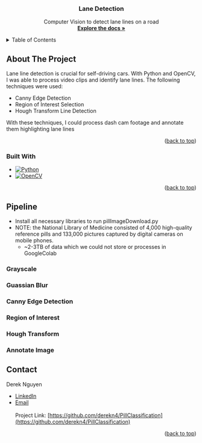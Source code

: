 <!-- Improved compatibility of back to top link: See: https://github.com/othneildrew/Best-README-Template/pull/73 -->
<a name="readme-top"></a>
<!--
*** Thanks for checking out the Best-README-Template. If you have a suggestion
*** that would make this better, please fork the repo and create a pull request
*** or simply open an issue with the tag "enhancement".
*** Don't forget to give the project a star!
*** Thanks again! Now go create something AMAZING! :D
-->



<!-- PROJECT SHIELDS -->
<!--
*** I'm using markdown "reference style" links for readability.
*** Reference links are enclosed in brackets [ ] instead of parentheses ( ).
*** See the bottom of this document for the declaration of the reference variables
*** for contributors-url, forks-url, etc. This is an optional, concise syntax you may use.
*** https://www.markdownguide.org/basic-syntax/#reference-style-links
-->


<!-- PROJECT LOGO -->
<br />
<div align="center">
  <!--<a href="https://github.com/derekn4/CurfewBot?tab=readme-ov-file">
    <img src="curfew.png" alt="Logo" width="300" height="300">
  </a>-->

<h3 align="center">Lane Detection</h3>

  <p align="center">
    Computer Vision to detect lane lines on a road
    <br />
    <a href="https://github.com/derekn4/PillClassification"><strong>Explore the docs »</strong></a>
    <br />
  </p>
</div>



<!-- TABLE OF CONTENTS -->
<details>
  <summary>Table of Contents</summary>
  <ol>
    <li>
      <a href="#about-the-project">About The Project</a>
      <ul>
        <li><a href="#built-with">Built With</a></li>
      </ul>
    </li>
    <li>
      <a href="#pipeline">Pipeline</a>
      <ul>
        <li><a href="#gray-scale">Grayscale</a></li>
        <li><a href="#guassian-blur">Guassian Blur</a></li>
        <li><a href="#canny-edge-detection">Canny Edge Detection</a></li>
        <li><a href="#region-of-interest">Region of Interest</a></li>
        <li><a href="#hough-transform">Hough Transform</a></li>
        <li><a href="#annotate-image">Annotate image</a></li>
      </ul>
    </li>
    <li><a href="#contact">Contact</a></li>
  </ol>
</details>



<!-- ABOUT THE PROJECT -->
## About The Project
Lane line detection is crucial for self-driving cars. With Python and OpenCV, I was able to process video clips and identify lane lines.
The following techniques were used:
* Canny Edge Detection
* Region of Interest Selection
* Hough Transform Line Detection

With these techniques, I could process dash cam footage and annotate them highlighting lane lines

<p align="right">(<a href="#readme-top">back to top</a>)</p>



### Built With

* [![Python][Python.org]][Python-url]
* [![OpenCV][opencv.org]][opencv-url]


<p align="right">(<a href="#readme-top">back to top</a>)</p>


## Pipeline
- Install all necessary libraries to run pillImageDownload.py
- NOTE: the  National Library of Medicine consisted of 4,000 high-quality reference pills and 133,000 pictures captured by digital cameras on mobile phones.
  - ~2-3TB of data which we could not store or processes in GoogleColab

### Grayscale



### Guassian Blur

### Canny Edge Detection


### Region of Interest

### Hough Transform


### Annotate Image


<!-- CONTACT -->
## Contact

Derek Nguyen 
- [LinkedIn](https://www.linkedin.com/in/derekhuynguyen/) 
- [Email](derek.nguyen99@gmail.com)
<br></br>
Project Link: [https://github.com/derekn4/PillClassification](https://github.com/derekn4/PillClassification)

<p align="right">(<a href="#readme-top">back to top</a>)</p>


<!-- MARKDOWN LINKS & IMAGES -->
<!-- https://www.markdownguide.org/basic-syntax/#reference-style-links -->
[Python.org]: https://www.python.org/static/img/python-logo.png
[Python-url]: https://www.python.org/about/website/
[opencv.org]: https://upload.wikimedia.org/wikipedia/commons/thumb/3/32/OpenCV_Logo_with_text_svg_version.svg/1200px-OpenCV_Logo_with_text_svg_version.svg.png
[opencv-url]: https://opencv.org/